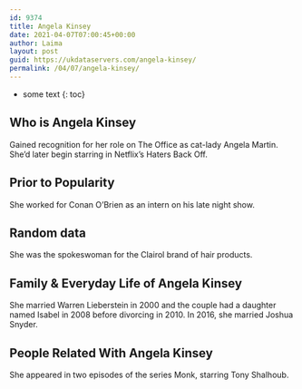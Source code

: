 ```yaml
---
id: 9374
title: Angela Kinsey
date: 2021-04-07T07:00:45+00:00
author: Laima
layout: post
guid: https://ukdataservers.com/angela-kinsey/
permalink: /04/07/angela-kinsey/
---
```


* some text
{: toc}


## Who is Angela Kinsey
                  
                  
                  
Gained recognition for her role on The Office as cat-lady Angela Martin. She&#8217;d later begin starring in Netflix&#8217;s Haters Back Off.
                  
              
            
              
            
                
                
                
## Prior to Popularity
                  
                  
                  
She worked for Conan O&#8217;Brien as an intern on his late night show.
                  
              
            
              
            
                
                
                
## Random data
                  
                  
                  
She was the spokeswoman for the Clairol brand of hair products.
                  
              
            
              
            
                
                
                
## Family & Everyday Life of Angela Kinsey
                  
                  
                  
She married Warren Lieberstein in 2000 and the couple had a daughter named Isabel in 2008 before divorcing in 2010. In 2016, she married Joshua Snyder.
                  
              
            
              
            
                
                
                
## People Related With Angela Kinsey
                  
                  
                  
She appeared in two episodes of the series Monk, starring Tony Shalhoub.
                  
              
            
              
            
                
              
            
              
              
            
            
              
            
          
          
          